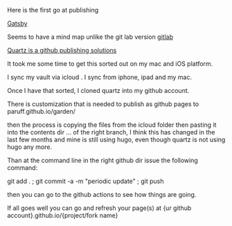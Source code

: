 Here is the first go at publishing 

[Gatsby](https://github.com/mathieudutour/gatsby-digital-garden)

Seems to have a mind map unlike the git lab version
[gitlab](https://about.gitlab.com/blog/2022/03/15/publishing-obsidian-notes-with-gitlab-pages/)

[Quartz is a github publishing solutions ](https://github.com/jackyzha0/quartz)

It took me some time to get this sorted out on my mac and iOS platform.

I sync my vault via icloud . I sync from iphone, ipad and my mac. 

Once I have that sorted, I cloned quartz into my github account.

There is customization that is needed to publish as github pages to paruff.github.io/garden/

then the process is copying the files from the icloud folder then pasting it into the contents dir ... of the right branch, I think this has changed in the last few months and mine is still using hugo, even though quartz is not using hugo any more.

Than at the command line in the right github dir issue the following command:

git add . ; git commit -a -m "periodic update" ; git push

then you can go to the github actions to see how things are going. 

If all goes well you can go and refresh your page(s) at {ur github account}.github.io/{project/fork name}